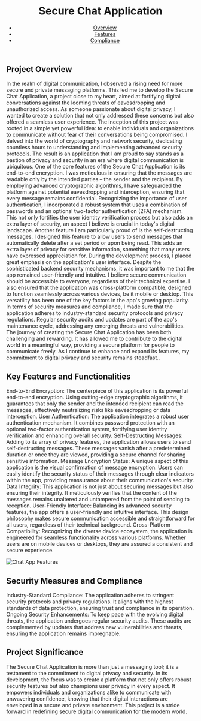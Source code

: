 <html>
<head>
    
</head>
<body>
    <header>
        <div class="container">
            <div id="branding">
                <h1>Secure Chat Application</h1>
            </div>
            <nav>
                <ul>
                    <li class="current"><a href="#overview">Overview</a></li>
                    <li><a href="#features">Features</a></li>
                    <li><a href="#compliance">Compliance</a></li>
                </ul>
            </nav> 
        </div>
    </header>
    <div class="container">
        <section id="overview">
            <h2>Project Overview</h2>
            <p>In the realm of digital communication, I observed a rising need for more secure and private messaging platforms. This led me to develop the Secure Chat Application, a project close to my heart, aimed at fortifying digital conversations against the looming threats of eavesdropping and unauthorized access. As someone passionate about digital privacy, I wanted to create a solution that not only addressed these concerns but also offered a seamless user experience.
The inception of this project was rooted in a simple yet powerful idea: to enable individuals and organizations to communicate without fear of their conversations being compromised. I delved into the world of cryptography and network security, dedicating countless hours to understanding and implementing advanced security protocols. The result is an application that I am proud to say stands as a bastion of privacy and security in an era where digital communication is ubiquitous.
One of the core features of the Secure Chat Application is its end-to-end encryption. I was meticulous in ensuring that the messages are readable only by the intended parties – the sender and the recipient. By employing advanced cryptographic algorithms, I have safeguarded the platform against potential eavesdropping and interception, ensuring that every message remains confidential.
Recognizing the importance of user authentication, I incorporated a robust system that uses a combination of passwords and an optional two-factor authentication (2FA) mechanism. This not only fortifies the user identity verification process but also adds an extra layer of security, an aspect I believe is crucial in today's digital landscape.
Another feature I am particularly proud of is the self-destructing messages. I designed this feature to allow users to send messages that automatically delete after a set period or upon being read. This adds an extra layer of privacy for sensitive information, something that many users have expressed appreciation for.
 During the development process, I placed great emphasis on the application's user interface. Despite the sophisticated backend security mechanisms, it was important to me that the app remained user-friendly and intuitive. I believe secure communication should be accessible to everyone, regardless of their technical expertise.
I also ensured that the application was cross-platform compatible, designed to function seamlessly across various devices, be it mobile or desktop. This versatility has been one of the key factors in the app's growing popularity.
In terms of security measures and compliance, I made sure that the application adheres to industry-standard security protocols and privacy regulations. Regular security audits and updates are part of the app's maintenance cycle, addressing any emerging threats and vulnerabilities.
The journey of creating the Secure Chat Application has been both challenging and rewarding. It has allowed me to contribute to the digital world in a meaningful way, providing a secure platform for people to communicate freely. As I continue to enhance and expand its features, my commitment to digital privacy and security remains steadfast..</p>
            <!-- Placeholder for image -->
        </section>
<section id="features">
            <h2>Key Features and Functionalities</h2>
            <p>End-to-End Encryption: The centerpiece of this application is its powerful end-to-end encryption. Using cutting-edge cryptographic algorithms, it guarantees that only the sender and the intended recipient can read the messages, effectively neutralizing risks like eavesdropping or data interception.
User Authentication: The application integrates a robust user authentication mechanism. It combines password protection with an optional two-factor authentication system, fortifying user identity verification and enhancing overall security.
Self-Destructing Messages: Adding to its array of privacy features, the application allows users to send self-destructing messages. These messages vanish after a predetermined duration or once they are viewed, providing a secure channel for sharing sensitive information.
Message Encryption Status: A unique aspect of this application is the visual confirmation of message encryption. Users can easily identify the security status of their messages through clear indicators within the app, providing reassurance about their communication's security.
Data Integrity: This application is not just about securing messages but also ensuring their integrity. It meticulously verifies that the content of the messages remains unaltered and untampered from the point of sending to reception.
User-Friendly Interface: Balancing its advanced security features, the app offers a user-friendly and intuitive interface. This design philosophy makes secure communication accessible and straightforward for all users, regardless of their technical background.
 Cross-Platform Compatibility: Recognizing the diverse device ecosystem, the application is engineered for seamless functionality across various platforms. Whether users are on mobile devices or desktops, they are assured a consistent and secure experience.</p>
            <!-- Placeholder for feature image -->
            <div class="image-holder">
                <img src="chatdesign.png" alt="Chat App Features">
            </div>
        </section>
        <section id="compliance">
            <h2>Security Measures and Compliance</h2>
            <p>Industry-Standard Compliance: The application adheres to stringent security protocols and privacy regulations. It aligns with the highest standards of data protection, ensuring trust and compliance in its operation.
               Ongoing Security Enhancements: To keep pace with the evolving digital threats, the application undergoes regular security audits. These audits are complemented by updates that address new vulnerabilities and threats, ensuring the application remains impregnable.</p>
            <!-- Placeholder for compliance image -->
        </section>
        <section id="significance">
            <h2>Project Significance</h2>
            <p>The Secure Chat Application is more than just a messaging tool; it is a testament to the commitment to digital privacy and security.
                 In its development, the focus was to create a platform that not only offers robust security features but also champions user privacy in every aspect. 
                 It empowers individuals and organizations alike to communicate with unwavering confidence, knowing that their digital interactions are enveloped in a secure and private environment. 
                 This project is a stride forward in redefining secure digital communication for the modern world.
            </p>
            <!-- Placeholder for significance image -->
        </section>
    </div>
</body>
</html>

